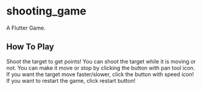 # shooting_game

A Flutter Game.

## How To Play

Shoot the target to get points! You can shoot the target while it is moving or not. 
You can make it move or stop by clicking the button with pan tool icon.
If you want the target move faster/slower, click the button with speed icon!
If you want to restart the game, click restart button!

